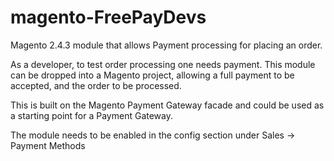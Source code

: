 # magento-FreePayDevs
Magento 2.4.3 module that allows Payment processing for placing an order.

As a developer, to test order processing one needs payment. This module can be dropped into a Magento project, allowing a full payment to be accepted, and the order to be processed.

This is built on the Magento Payment Gateway facade and could be used as a starting point for a Payment Gateway. 

The module needs to be enabled in the config section under Sales -> Payment Methods


